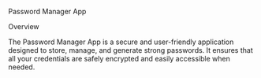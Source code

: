 


Password Manager App

Overview

The Password Manager App is a secure and user-friendly application designed to store, manage, and generate strong passwords. It ensures that all your credentials are safely encrypted and easily accessible when needed.
